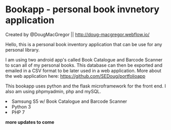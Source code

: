 # Bookapp - personal book invnetory application

Created by @DougMacGregor || http://doug-macgregor.webflow.io/

Hello, this is a personal book inventory application that can be use for any personal library. 

I am using two android app's called Book Catalogue and Barcode Scanner to scan all of my personal books. This database can then be exported and emailed in a CSV format to be later used in a web application. More about the web application here: https://github.com/SEDoug/portfolioapp

This bookapp uses python and the flask microframework for the front end.  I also am using phpmyadmin, php and mySQL.

<li>Samsung S5 w/ Book Catalogue and Barcode Scanner
<li>Python 3
<li>PHP 7

**more updates to come**

